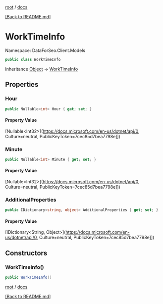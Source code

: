 [root](./../ "root") / [docs](./ "docs")

[[Back to README.md]](./../README.md "[Back to README.md]")

# WorkTimeInfo

Namespace: DataForSeo.Client.Models

```csharp
public class WorkTimeInfo
```

Inheritance [Object](https://docs.microsoft.com/en-us/dotnet/api/Object) → [WorkTimeInfo](./WorkTimeInfo.md)

## Properties

### **Hour**

```csharp
public Nullable<int> Hour { get; set; }
```

#### Property Value

[Nullable&lt;Int32&gt;](https://docs.microsoft.com/en-us/dotnet/api/0, Culture=neutral, PublicKeyToken=7cec85d7bea7798e]])<br>

### **Minute**

```csharp
public Nullable<int> Minute { get; set; }
```

#### Property Value

[Nullable&lt;Int32&gt;](https://docs.microsoft.com/en-us/dotnet/api/0, Culture=neutral, PublicKeyToken=7cec85d7bea7798e]])<br>

### **AdditionalProperties**

```csharp
public IDictionary<string, object> AdditionalProperties { get; set; }
```

#### Property Value

[IDictionary&lt;String, Object&gt;](https://docs.microsoft.com/en-us/dotnet/api/0, Culture=neutral, PublicKeyToken=7cec85d7bea7798e]])<br>

## Constructors

### **WorkTimeInfo()**

```csharp
public WorkTimeInfo()
```

[root](./../ "root") / [docs](./ "docs")

[[Back to README.md]](./../README.md "[Back to README.md]")